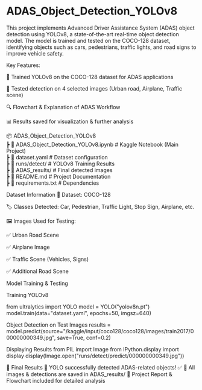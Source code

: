 # ADAS_Object_Detection_YOLOv8
This project implements Advanced Driver Assistance System (ADAS) object detection using YOLOv8, a state-of-the-art real-time object detection model. The model is trained and tested on the COCO-128 dataset, identifying objects such as cars, pedestrians, traffic lights, and road signs to improve vehicle safety.

Key Features:

📌 Trained YOLOv8 on the COCO-128 dataset for ADAS applications

🎯 Tested detection on 4 selected images (Urban road, Airplane, Traffic scene)

🔍 Flowchart & Explanation of ADAS Workflow

📊 Results saved for visualization & further analysis


📦 ADAS_Object_Detection_YOLOv8  
 ┣ 📜 ADAS_Object_Detection_YOLOv8.ipynb  # Kaggle Notebook (Main Project)  
 ┣ 📜 dataset.yaml                       # Dataset configuration  
 ┣ 📂 runs/detect/                        # YOLOv8 Training Results  
 ┣ 📂 ADAS_results/                        # Final detected images  
 ┣ 📜 README.md                           # Project Documentation  
 ┣ 📜 requirements.txt                     # Dependencies  


Dataset Information
📂 Dataset: COCO-128

🏷 Classes Detected: Car, Pedestrian, Traffic Light, Stop Sign, Airplane, etc.

🖼 Images Used for Testing:

✅ Urban Road Scene

✅ Airplane Image

✅ Traffic Scene (Vehicles, Signs)

✅ Additional Road Scene

Model Training & Testing

 Training YOLOv8

  from ultralytics import YOLO
model = YOLO("yolov8n.pt")
model.train(data="dataset.yaml", epochs=50, imgsz=640)


Object Detection on Test Images
results = model.predict(source="/kaggle/input/coco128/coco128/images/train2017/000000000349.jpg", save=True, conf=0.2)

Displaying Results
from PIL import Image
from IPython.display import display
display(Image.open("runs/detect/predict/000000000349.jpg"))


📌 Final Results
🚗 YOLO successfully detected ADAS-related objects! ✅
📂 All images & detections are saved in ADAS_results/
📝 Project Report & Flowchart included for detailed analysis

